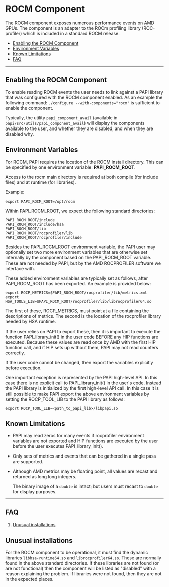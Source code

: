# ROCM Component

The ROCM component exposes numerous performance events on AMD GPUs.
The component is an adapter to the ROCm profiling library (ROC-profiler) which is included in a standard ROCM release.


* [Enabling the ROCM Component](#markdown-header-enabling-the-rocm-component)
* [Environment Variables](#markdown-header-environment-variables)
* [Known Limitations](#markdown-header-known-limitations)
* [FAQ](#markdown-header-faq)
***
## Enabling the ROCM Component

To enable reading ROCM events the user needs to link against a PAPI library that was configured with the ROCM component enabled. As an example the following command: `./configure --with-components="rocm"` is sufficient to enable the component.

Typically, the utility `papi_component_avail` (available in `papi/src/utils/papi_component_avail`) will display the components available to the user, and whether they are disabled, and when they are disabled why.

## Environment Variables

For ROCM, PAPI requires the location of the ROCM install directory. This can be
specified by one environment variable: **PAPI\_ROCM\_ROOT**.

Access to the rocm main directory is required at both compile (for include
files) and at runtime (for libraries).

Example:

    export PAPI_ROCM_ROOT=/opt/rocm

Within PAPI\_ROCM\_ROOT, we expect the following standard directories:

    PAPI_ROCM_ROOT/include
    PAPI_ROCM_ROOT/include/hsa
    PAPI_ROCM_ROOT/lib
    PAPI_ROCM_ROOT/rocprofiler/lib
    PAPI_ROCM_ROOT/rocprofiler/include

Besides the PAPI\_ROCM\_ROOT environment variable, the PAPI user may optionally set
two more environment variables that are otherwise set internally by the component
based on the PAPI\_ROCM\_ROOT variable. These are not needed by PAPI, but by the AMD
ROCPROFILER software we interface with.

These added environment variables are typically set as follows, after
PAPI\_ROCM\_ROOT has been exported. An example is provided below:

    export ROCP_METRICS=$PAPI_ROCM_ROOT/rocprofiler/lib/metrics.xml
    export HSA_TOOLS_LIB=$PAPI_ROCM_ROOT/rocprofiler/lib/librocprofiler64.so

The first of these, ROCP\_METRICS, must point at a file containing the
descriptions of metrics. The second is the location of the rocprofiler library
needed by HSA runtime.

If the user relies on PAPI to export these, then it is important to execute the
function PAPI\_library\_init() in the user code BEFORE any HIP functions are
executed. Because these values are read once by AMD with the first HIP function
call, and if HIP sets up without them, PAPI may not read counters correctly.

If the user code cannot be changed, then export the variables explicitly before
execution.

One important exception is represented by the PAPI high-level API. In this case
there is no explicit call to PAPI\_library\_init() in the user's code. Instead
the PAPI library is initialized by the first high-level API call. In this case
it is still possible to make PAPI export the above environment variables by
setting the ROCP\_TOOL\_LIB to the PAPI library as follows:

    export ROCP_TOOL_LIB=<path_to_papi_lib>/libpapi.so

## Known Limitations

* PAPI may read zeros for many events if rocprofiler environment variables are
  not exported and HIP functions are executed by the user before the user
  executes PAPI\_library\_init().

* Only sets of metrics and events that can be gathered in a single pass are supported.

* Although AMD metrics may be floating point, all values are recast and returned as long long integers.

    The binary image of a `double` is intact; but users must recast to `double` for display purposes.

***
## FAQ

1. [Unusual installations](#markdown-header-unusual-installations)

## Unusual installations
For the ROCM component to be operational, it must find the dynamic libraries `libhsa-runtime64.so` and `librocprofiler64.so`. These are normally found in the above standard directories. If these libraries are not found (or are not functional) then the component will be listed as "disabled" with a reason explaining the problem. If libraries were not found, then they are not in the expected places.
